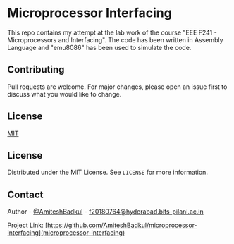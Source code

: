 # Microprocessor Interfacing
This repo contains my attempt at the lab work of the course "EEE F241 - Microprocessors and Interfacing". The code has been written in Assembly Language and "emu8086" has been used to simulate the code.

## Contributing
Pull requests are welcome. For major changes, please open an issue first to discuss what you would like to change.


## License
[MIT](https://github.com/AmiteshBadkul/microprocessor-interfacing/blob/master/LICENSE)

<!-- LICENSE -->
## License

Distributed under the MIT License. See `LICENSE` for more information.

<!-- CONTACT -->
## Contact

Author - [@AmiteshBadkul](https://github.com/AmiteshBadkul) - f20180764@hyderabad.bits-pilani.ac.in

Project Link: [https://github.com/AmiteshBadkul/microprocessor-interfacing](microprocessor-interfacing)
